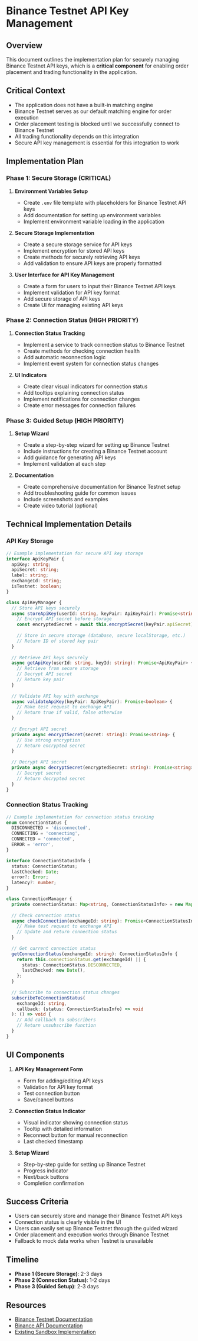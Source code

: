 # Binance Testnet API Key Management

## Overview

This document outlines the implementation plan for securely managing Binance Testnet API keys, which is a **critical component** for enabling order placement and trading functionality in the application.

## Critical Context

- The application does not have a built-in matching engine
- Binance Testnet serves as our default matching engine for order execution
- Order placement testing is blocked until we successfully connect to Binance Testnet
- All trading functionality depends on this integration
- Secure API key management is essential for this integration to work

## Implementation Plan

### Phase 1: Secure Storage (CRITICAL)

1. **Environment Variables Setup**
   - Create `.env` file template with placeholders for Binance Testnet API keys
   - Add documentation for setting up environment variables
   - Implement environment variable loading in the application

2. **Secure Storage Implementation**
   - Create a secure storage service for API keys
   - Implement encryption for stored API keys
   - Create methods for securely retrieving API keys
   - Add validation to ensure API keys are properly formatted

3. **User Interface for API Key Management**
   - Create a form for users to input their Binance Testnet API keys
   - Implement validation for API key format
   - Add secure storage of API keys
   - Create UI for managing existing API keys

### Phase 2: Connection Status (HIGH PRIORITY)

1. **Connection Status Tracking**
   - Implement a service to track connection status to Binance Testnet
   - Create methods for checking connection health
   - Add automatic reconnection logic
   - Implement event system for connection status changes

2. **UI Indicators**
   - Create clear visual indicators for connection status
   - Add tooltips explaining connection status
   - Implement notifications for connection changes
   - Create error messages for connection failures

### Phase 3: Guided Setup (HIGH PRIORITY)

1. **Setup Wizard**
   - Create a step-by-step wizard for setting up Binance Testnet
   - Include instructions for creating a Binance Testnet account
   - Add guidance for generating API keys
   - Implement validation at each step

2. **Documentation**
   - Create comprehensive documentation for Binance Testnet setup
   - Add troubleshooting guide for common issues
   - Include screenshots and examples
   - Create video tutorial (optional)

## Technical Implementation Details

### API Key Storage

```typescript
// Example implementation for secure API key storage
interface ApiKeyPair {
  apiKey: string;
  apiSecret: string;
  label: string;
  exchangeId: string;
  isTestnet: boolean;
}

class ApiKeyManager {
  // Store API keys securely
  async storeApiKey(userId: string, keyPair: ApiKeyPair): Promise<string> {
    // Encrypt API secret before storage
    const encryptedSecret = await this.encryptSecret(keyPair.apiSecret);
    
    // Store in secure storage (database, secure localStorage, etc.)
    // Return ID of stored key pair
  }
  
  // Retrieve API keys securely
  async getApiKey(userId: string, keyId: string): Promise<ApiKeyPair> {
    // Retrieve from secure storage
    // Decrypt API secret
    // Return key pair
  }
  
  // Validate API key with exchange
  async validateApiKey(keyPair: ApiKeyPair): Promise<boolean> {
    // Make test request to exchange API
    // Return true if valid, false otherwise
  }
  
  // Encrypt API secret
  private async encryptSecret(secret: string): Promise<string> {
    // Use strong encryption
    // Return encrypted secret
  }
  
  // Decrypt API secret
  private async decryptSecret(encryptedSecret: string): Promise<string> {
    // Decrypt secret
    // Return decrypted secret
  }
}
```

### Connection Status Tracking

```typescript
// Example implementation for connection status tracking
enum ConnectionStatus {
  DISCONNECTED = 'disconnected',
  CONNECTING = 'connecting',
  CONNECTED = 'connected',
  ERROR = 'error',
}

interface ConnectionStatusInfo {
  status: ConnectionStatus;
  lastChecked: Date;
  error?: Error;
  latency?: number;
}

class ConnectionManager {
  private connectionStatus: Map<string, ConnectionStatusInfo> = new Map();
  
  // Check connection status
  async checkConnection(exchangeId: string): Promise<ConnectionStatusInfo> {
    // Make test request to exchange API
    // Update and return connection status
  }
  
  // Get current connection status
  getConnectionStatus(exchangeId: string): ConnectionStatusInfo {
    return this.connectionStatus.get(exchangeId) || {
      status: ConnectionStatus.DISCONNECTED,
      lastChecked: new Date(),
    };
  }
  
  // Subscribe to connection status changes
  subscribeToConnectionStatus(
    exchangeId: string,
    callback: (status: ConnectionStatusInfo) => void
  ): () => void {
    // Add callback to subscribers
    // Return unsubscribe function
  }
}
```

## UI Components

1. **API Key Management Form**
   - Form for adding/editing API keys
   - Validation for API key format
   - Test connection button
   - Save/cancel buttons

2. **Connection Status Indicator**
   - Visual indicator showing connection status
   - Tooltip with detailed information
   - Reconnect button for manual reconnection
   - Last checked timestamp

3. **Setup Wizard**
   - Step-by-step guide for setting up Binance Testnet
   - Progress indicator
   - Next/back buttons
   - Completion confirmation

## Success Criteria

- Users can securely store and manage their Binance Testnet API keys
- Connection status is clearly visible in the UI
- Users can easily set up Binance Testnet through the guided wizard
- Order placement and execution works through Binance Testnet
- Fallback to mock data works when Testnet is unavailable

## Timeline

- **Phase 1 (Secure Storage)**: 2-3 days
- **Phase 2 (Connection Status)**: 1-2 days
- **Phase 3 (Guided Setup)**: 2-3 days

## Resources

- [Binance Testnet Documentation](https://testnet.binance.vision/)
- [Binance API Documentation](https://binance-docs.github.io/apidocs/spot/en/)
- [Existing Sandbox Implementation](src/services/exchange/sandboxAdapter.ts)
